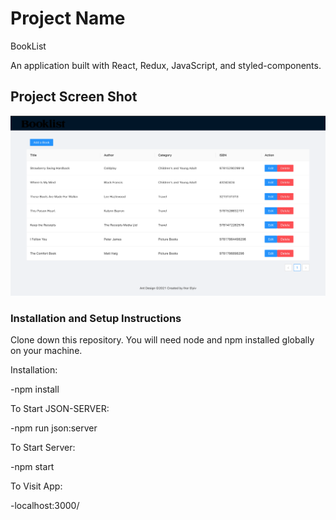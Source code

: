 # Project Name 
BookList

An application  built with React, Redux, JavaScript, and styled-components.

## Project Screen Shot
![Alt text](https://github.com/igorelyiw/bookList/blob/master/src/components/assets/screenShot.png "Optional title")



### Installation and Setup Instructions

Clone down this repository. You will need node and npm installed globally on your machine.

Installation:

-npm install

To Start JSON-SERVER:

-npm run json:server

To Start Server:

-npm start

To Visit App:

-localhost:3000/


